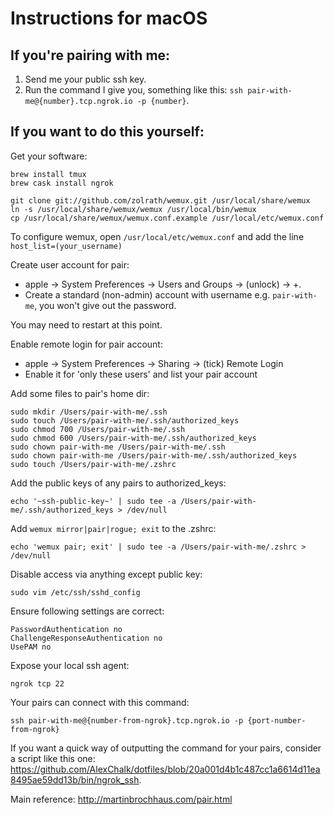 # Instructions for macOS

## If you're pairing with me:

1. Send me your public ssh key.
2. Run the command I give you, something like this: `ssh pair-with-me@{number}.tcp.ngrok.io -p {number}`.

## If you want to do this yourself:

Get your software:
```
brew install tmux
brew cask install ngrok

git clone git://github.com/zolrath/wemux.git /usr/local/share/wemux
ln -s /usr/local/share/wemux/wemux /usr/local/bin/wemux
cp /usr/local/share/wemux/wemux.conf.example /usr/local/etc/wemux.conf
```

To configure wemux, open `/usr/local/etc/wemux.conf` and add the line `host_list=(your_username)`

Create user account for pair:
- apple -> System Preferences -> Users and Groups -> (unlock) -> +.
- Create a standard (non-admin) account with username e.g. `pair-with-me`, you won't give out the
  password.

You may need to restart at this point.

Enable remote login for pair account:
- apple -> System Preferences -> Sharing -> (tick) Remote Login
- Enable it for 'only these users' and list your pair account

Add some files to pair's home dir:
```
sudo mkdir /Users/pair-with-me/.ssh
sudo touch /Users/pair-with-me/.ssh/authorized_keys
sudo chmod 700 /Users/pair-with-me/.ssh
sudo chmod 600 /Users/pair-with-me/.ssh/authorized_keys
sudo chown pair-with-me /Users/pair-with-me/.ssh
sudo chown pair-with-me /Users/pair-with-me/.ssh/authorized_keys
sudo touch /Users/pair-with-me/.zshrc
```

Add the public keys of any pairs to authorized_keys:

```
echo '~ssh-public-key~' | sudo tee -a /Users/pair-with-me/.ssh/authorized_keys > /dev/null
```

Add `wemux mirror|pair|rogue; exit` to the .zshrc:

```
echo 'wemux pair; exit' | sudo tee -a /Users/pair-with-me/.zshrc > /dev/null
```

Disable access via anything except public key:
```
sudo vim /etc/ssh/sshd_config
```

Ensure following settings are correct:
```
PasswordAuthentication no
ChallengeResponseAuthentication no
UsePAM no
```

Expose your local ssh agent:
```
ngrok tcp 22
```

Your pairs can connect with this command:
```
ssh pair-with-me@{number-from-ngrok}.tcp.ngrok.io -p {port-number-from-ngrok}
```

If you want a quick way of outputting the command for your pairs, consider a script like this one: https://github.com/AlexChalk/dotfiles/blob/20a001d4b1c487cc1a6614d11ea8495ae59dd13b/bin/ngrok_ssh.


Main reference: http://martinbrochhaus.com/pair.html
